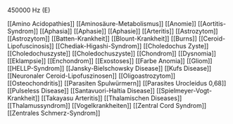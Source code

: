 450000 Hz (E)

[[Amino Acidopathies]]
[[Aminosäure-Metabolismus]]
[[Anomie]]
[[Aortitis-Syndrom]]
[[Aphasia]]
[[Aphasie]]
[[Aphasie]]
[[Arteritis]]
[[Astrozytom]]
[[Astrozytom]]
[[Batten-Krankheit]]
[[Blount-Krankheit]]
[[Burns]]
[[Ceroid-Lipofuscinosis]]
[[Chediak-Higashi-Syndrom]]
[[Choledochus Zyste]]
[[Choledochuszyste]]
[[Choledochuszyste]]
[[Chondrom]]
[[Dysnomia]]
[[Eklampsie]]
[[Enchondrom]]
[[Exostoses]]
[[Farbe Anomia]]
[[Gliom]]
[[HELLP-Syndrom]]
[[Jansky-Bielschowsky Disease]]
[[Kufs Disease]]
[[Neuronaler Ceroid-Lipofuszinosen]]
[[Oligoastrozytom]]
[[Osteochondritis]]
[[Parasiten Spulwürmern]]
[[Parasites Urocleidus 0,68]]
[[Pulseless Disease]]
[[Santavuori-Haltia Disease]]
[[Spielmeyer-Vogt-Krankheit]]
[[Takayasu Arteritis]]
[[Thalamischen Diseases]]
[[Thalamussyndrom]]
[[Vogelkrankheiten]]
[[Zentral Cord Syndrom]]
[[Zentrales Schmerz-Syndrom]]